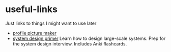# useful-links
Just links to things I might want to use later

- [profile picture maker](https://pfpmaker.com/)
- [system design primer](https://github.com/donnemartin/system-design-primer) Learn how to design large-scale systems. Prep for the system design interview.  Includes Anki flashcards.
